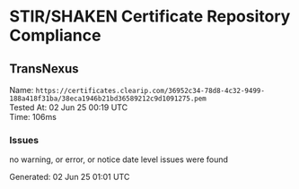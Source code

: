 # STIR/SHAKEN Certificate Repository Compliance

## TransNexus

Name: `https://certificates.clearip.com/36952c34-78d8-4c32-9499-188a418f31ba/38eca1946b21bd36589212c9d1091275.pem`\
Tested At: 02 Jun 25 00:19 UTC\
Time: 106ms

### Issues

no warning, or error, or notice date level issues were found

Generated: 02 Jun 25 01:01 UTC